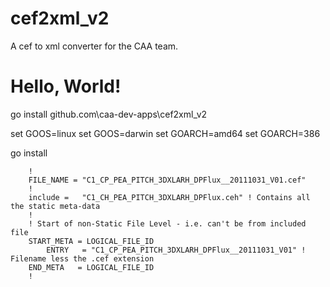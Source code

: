 # cef2xml_v2
A cef to xml converter for the CAA team.


# Hello, World!

go install github.com\caa-dev-apps\cef2xml_v2

set GOOS=linux 
set GOOS=darwin
set GOARCH=amd64
set GOARCH=386 

go install 




        !
        FILE_NAME = "C1_CP_PEA_PITCH_3DXLARH_DPFlux__20111031_V01.cef"
        !
        include =   "C1_CH_PEA_PITCH_3DXLARH_DPFlux.ceh" ! Contains all the static meta-data
        !
        ! Start of non-Static File Level - i.e. can't be from included file
        START_META = LOGICAL_FILE_ID
            ENTRY   = "C1_CP_PEA_PITCH_3DXLARH_DPFlux__20111031_V01" ! Filename less the .cef extension
        END_META   = LOGICAL_FILE_ID
        !






